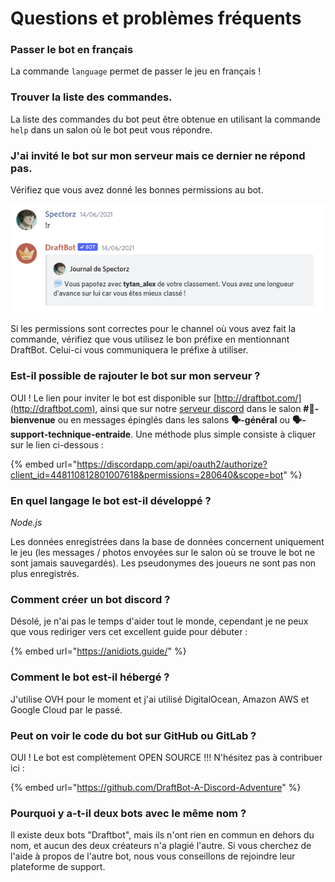 # Questions et problèmes fréquents

### Passer le bot en français

La commande `language` permet de passer le jeu en français !

### Trouver la liste des commandes.

La liste des commandes du bot peut être obtenue en utilisant la commande `help` dans un salon où le bot peut vous répondre.

### J'ai invité le bot sur mon serveur mais ce dernier ne répond pas.

Vérifiez que vous avez donné les bonnes permissions au bot.

![Liste minimale des permissions nécessaires](<../.gitbook/assets/image (15).png>)

Si les permissions sont correctes pour le channel où vous avez fait la commande, vérifiez que vous utilisez le bon préfixe en mentionnant DraftBot. Celui-ci vous communiquera le préfixe à utiliser.

### **Est-il possible de rajouter le bot sur mon serveur ?**

OUI ! Le lien pour inviter le bot est disponible sur [http://draftbot.com/](http://draftbot.com), ainsi que sur notre [serveur discord](https://discord.gg/aJhQy4AtAA) dans le salon **#👑-bienvenue** ou en messages épinglés dans les salons **🗣-général** ou **🗣-support-technique-entraide**. Une méthode plus simple consiste à cliquer sur le lien ci-dessous :

{% embed url="https://discordapp.com/api/oauth2/authorize?client_id=448110812801007618&permissions=280640&scope=bot" %}

### **En quel langage le bot est-il développé ?**

_Node.js_

Les données enregistrées dans la base de données concernent uniquement le jeu (les messages / photos envoyées sur le salon où se trouve le bot ne sont jamais sauvegardés). Les pseudonymes des joueurs ne sont pas non plus enregistrés.

### Comment créer un bot discord ?

Désolé, je n'ai pas le temps d'aider tout le monde, cependant je ne peux que vous rediriger vers cet excellent guide pour débuter :

{% embed url="https://anidiots.guide/" %}

### ​Comment le bot est-il hébergé ?

J'utilise OVH pour le moment et j'ai utilisé DigitalOcean, Amazon AWS et Google Cloud par le passé.

### **Peut on voir le code du bot sur GitHub ou GitLab ?**

OUI ! Le bot est complètement OPEN SOURCE !!! N'hésitez pas à contribuer ici :

{% embed url="https://github.com/DraftBot-A-Discord-Adventure" %}

### Pourquoi y a-t-il deux bots avec le même nom ?

Il existe deux bots "Draftbot", mais ils n'ont rien en commun en dehors du nom, et aucun des deux créateurs n'a plagié l'autre. Si vous cherchez de l'aide à propos de l'autre bot, nous vous conseillons de rejoindre leur plateforme de support.

​
